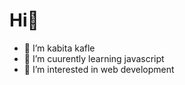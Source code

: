 # Hi👋

- 🔭 I’m kabita kafle
-  🌱 I’m cuurently learning javascript
-  👯 I’m interested in web development



